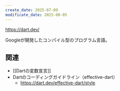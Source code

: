 ```yaml
---
create_date: 2025-07-09
modificate_date: 2025-08-05
---
```

<https://dart.dev/>

Googleが開発したコンパイル型のプログラム言語。

## 関連
* [[Dartの変数宣言]]
* Dartのコーディングガイドライン（effective-dart）
	- <https://dart.dev/effective-dart/style>